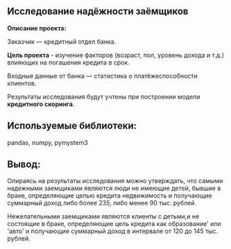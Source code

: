 
## Исследование надёжности заёмщиков
**Описание проекта:**

Заказчик — кредитный отдел банка. 

**Цель проекта** - изучение факторов (возраст, пол, уровень дохода и т.д.) влияющих на погашения кредита в срок. 

Входные данные от банка — статистика о платёжеспособности клиентов.

Результаты исследования будут учтены при построении модели **кредитного скоринга**.

## Используемые библиотеки:
pandas, numpy, pymystem3


## Вывод:
Опираясь на результаты исследования можно утверждать, что самыми надежными заемщиками являются люди не имеющие детей, бывшие в браке, определяющие целью кредита недвижимость и получающие суммарный доход либо более 235, либо менее 90 тыс. рублей.

Нежелательными заемщиками являются клиенты с детьми,и не состоящие в браке, определяющие цель кредита как образование' или 'авто' и получающие суммарный доход в интервале от 120 до 145 тыс. рублей.
